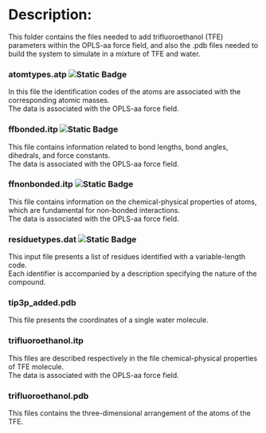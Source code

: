# Description:
This folder contains the files needed to add trifluoroethanol (TFE) parameters within the OPLS-aa force field, and also the .pdb files needed to build the system to simulate in a mixture of TFE and water.
### atomtypes.atp ![Static Badge](https://img.shields.io/badge/GROMACS%20customized%20file%20-%20%236495ED)
In this file the identification codes of the atoms are associated with the corresponding atomic masses.  
The data is associated with the OPLS-aa force field.
### ffbonded.itp ![Static Badge](https://img.shields.io/badge/GROMACS%20customized%20file%20-%20%236495ED)
This file contains information related to bond lengths, bond angles, dihedrals, and force constants.  
The data is associated with the OPLS-aa force field.
### ffnonbonded.itp ![Static Badge](https://img.shields.io/badge/GROMACS%20customized%20file%20-%20%236495ED)
This file contains information on the chemical-physical properties of atoms, which are fundamental for non-bonded interactions.  
The data is associated with the OPLS-aa force field.
### residuetypes.dat ![Static Badge](https://img.shields.io/badge/GROMACS%20customized%20file%20-%20%236495ED)
This input file presents a list of residues identified with a variable-length code.  
Each identifier is accompanied by a description specifying the nature of the compound.
### tip3p_added.pdb
This file presents the coordinates of a single water molecule.
### trifluoroethanol.itp
This files are described respectively in the file chemical-physical properties of TFE molecule.  
The data is associated with the OPLS-aa force field.
### trifluoroethanol.pdb
This files contains the three-dimensional arrangement of the atoms of the TFE.
